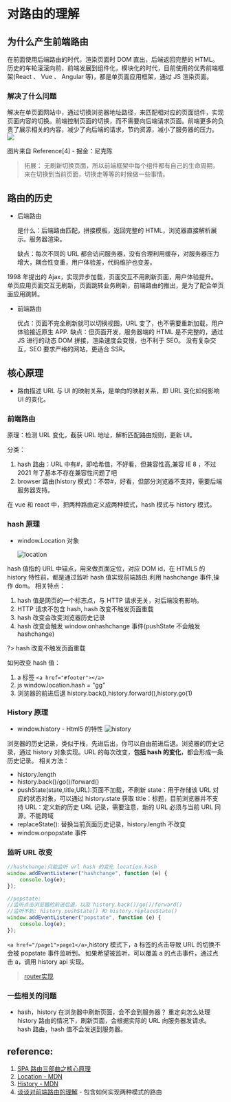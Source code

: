 # 对路由的理解

## 为什么产生前端路由

在前面使用后端路由的时代，渲染页面时 DOM 直出，后端返回完整的 HTML。历史的车轮滚滚向前，前端发展到组件化，模块化的时代，目前使用的优秀前端框架(React 、 Vue 、 Angular 等)，都是单页面应用框架，通过 JS 渲染页面。

### 解决了什么问题

解决在单页面网站中，通过切换浏览器地址路径，来匹配相对应的页面组件，实现页面内容的切换。前端控制页面的切换，而不需要向后端请求页面。前端更多的负责了展示相关的内容，减少了向后端的请求，节约资源，减小了服务器的压力。
![](https://p3-juejin.byteimg.com/tos-cn-i-k3u1fbpfcp/1ac50c7ba4cd4d85bbbdb3cd491b1e47~tplv-k3u1fbpfcp-zoom-1.image)

图片来自 Reference[4] - 掘金：尼克陈

> 拓展： 无刷新切换页面，所以前端框架中每个组件都有自己的生命周期，来在切换到当前页面，切换走等等的时候做一些事情。

## 路由的历史

- 后端路由

  是什么：后端路由匹配，拼接模板，返回完整的 HTML，浏览器直接解析展示。服务器渲染。

  缺点：每次不同的 URL 都会访问服务器，没有合理利用缓存，对服务器压力增大，耦合性变重，用户体验差，代码维护也变差。

1998 年提出的 Ajax，实现异步加载，页面交互不用刷新页面，用户体验提升。
单页应用页面交互无刷新，页面跳转业务刷新，前端路由的推出，是为了配合单页面应用跳转。

- 前端路由

  优点：页面不完全刷新就可以切换视图，URL 变了，也不需要重新加载，用户体验接近原生 APP.
  缺点：但页面开发，服务器端的 HTML 是不完整的，通过 JS 进行的动态 DOM 拼接，渲染速度会变慢，也不利于 SEO。
  没有复杂交互，SEO 要求严格的网站，更适合 SSR。

## 核心原理

- 路由描述 URL 与 UI 的映射关系，是单向的映射关系，即 URL 变化如何影响 UI 的变化。

### 前端路由

原理：检测 URL 变化，截获 URL 地址，解析匹配路由规则，更新 UI。

分类：

1. hash 路由：URL 中有#，即哈希值，不好看，但兼容性高,兼容 IE 8 ，不过 2021 年了基本不存在兼容性问题了吧
2. browser 路由(history 模式)：不带#，好看，但部分浏览器不支持，需要后端服务器支持。

在 vue 和 react 中，把两种路由定义成两种模式，hash 模式与 history 模式。

### hash 原理

- window.Location 对象

  ![location](https://i.loli.net/2021/07/16/u67A4ixONwfjKbt.png)

hash 值指的 URL 中锚点，用来做页面定位，对应 DOM id，在 HTML5 的 history 特性前，都是通过监听 hash 值实现前端路由.利用 hashchange 事件,操作 dom。
相关特点：

1. hash 值是网页的一个标志点，与 HTTP 请求无关，对后端没有影响。
2. HTTP 请求不包含 hash, hash 改变不触发页面重载
3. hash 改变会改变浏览器历史记录
4. hash 改变会触发 window.onhashchange 事件(pushState 不会触发 hashchange)

?> hash 改变不触发页面重载

如何改变 hash 值：

1. a 标签 `<a href="#footer"></a>`
2. js window.location.hash = "gg"
3. 浏览器的前进后退 history.back(),history.forward(),history.go(1)

### History 原理

- window.history - Html5 的特性
  ![history](https://i.loli.net/2021/07/16/5I4JETHks2qgdMB.png)

浏览器的历史记录，类似于栈，先进后出，你可以自由前进后退。浏览器的历史记录，通过 history 对象实现。URL 的每次改变，**包括 hash 的变化**，都会形成一条历史记录。
相关方法：

- history.length
- history.back()/go()/forward()
- pushState(state,title,URL):页面不加载，不刷新
  state：用于存储该 URL 对应的状态对象，可以通过 history.state 获取
  title：标题，目前浏览器并不支持
  URL：定义新的历史 URL 记录，需要注意，新的 URL 必须与当前 URL 同源，不能跨域
- replaceState(): 替换当前页面历史记录，history.length 不改变
- window.onpopstate 事件

### 监听 URL 改变

```js
//hashchange:只能监听 url hash 的变化 location.hash
window.addEventListener("hashchange", function (e) {
	console.log(e);
});

//popstate:
//监听点击浏览器的前进后退，以及 history.back()/go()/forward()
//监听不到: history.pushState() 和 history.replaceState()
window.addEventListener("popstate", function (e) {
	console.log(e);
});
```

`<a href="/page1">page1</a>`,history 模式下，a 标签的点击导致 URL 的切换不会被 popstate 事件监听到。 如果希望被监听，可以覆盖 a 的点击事件，通过点击 a，调用 history api 实现。
> [router实现](https://github.com/brightzoe/Playground/tree/master/router)

### 一些相关的问题

- hash，history 在浏览器中刷新页面，会不会到服务器？ 重定向怎么处理
  history 路由的情况下，刷新页面，会根据实际的 URL 向服务器发请求。
  hash 路由，hash 值不会发送到服务器。

## reference:

1. [SPA 路由三部曲之核心原理](https://juejin.cn/post/6895882310458343431#heading-0)
2. [Location - MDN](https://developer.mozilla.org/zh-CN/docs/Web/API/Location)
3. [History - MDN](https://developer.mozilla.org/zh-CN/docs/Web/API/History)
4. [谈谈对前端路由的理解](https://juejin.cn/post/6917523941435113486#heading-0) - 包含如何实现两种模式的路由
